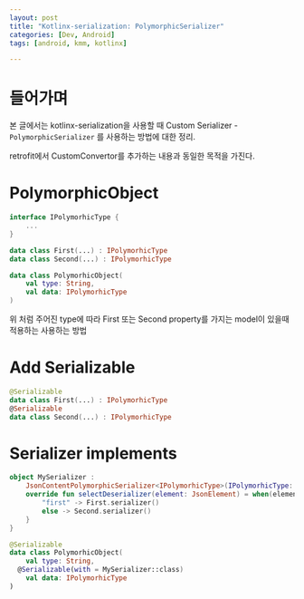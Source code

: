 ```yaml
---
layout: post
title: "Kotlinx-serialization: PolymorphicSerializer"
categories: [Dev, Android]
tags: [android, kmm, kotlinx]

---
```


# 들어가며

본 글에서는 kotlinx-serialization을 사용할 때 Custom Serializer - `PolymorphicSerializer` 를 사용하는 방법에 대한 정리.

retrofit에서 CustomConvertor를 추가하는 내용과 동일한 목적을 가진다.

# PolymorphicObject

```kotlin
interface IPolymorhicType {
	...
}

data class First(...) : IPolymorhicType
data class Second(...) : IPolymorhicType

data class PolymorhicObject(
	val type: String,
	val data: IPolymorhicType
)
```

위 처럼 주어진 type에 따라 First 또는 Second property를 가지는 model이 있을때 적용하는 사용하는 방법

# Add Serializable

```kotlin
@Serializable
data class First(...) : IPolymorhicType
@Serializable
data class Second(...) : IPolymorhicType
```

# Serializer implements

```kotlin
object MySerializer :
    JsonContentPolymorphicSerializer<IPolymorhicType>(IPolymorhicType::class) {
    override fun selectDeserializer(element: JsonElement) = when(element.jsonObject["type"]?.toString()) {
        "first" -> First.serializer()
        else -> Second.serializer()
    }
}

@Serializable
data class PolymorhicObject(
	val type: String,
  @Serializable(with = MySerializer::class)
	val data: IPolymorhicType
)
```
